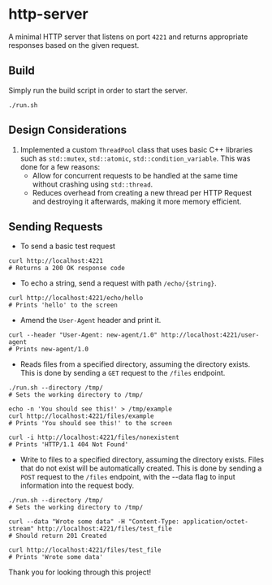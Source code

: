 # http-server

A minimal HTTP server that listens on port `4221` and returns appropriate responses based on the given request.

## Build

Simply run the build script in order to start the server.

```
./run.sh
```

## Design Considerations

1. Implemented a custom `ThreadPool` class that uses basic C++ libraries such as `std::mutex`, `std::atomic`, `std::condition_variable`. This was done for a few reasons:
   - Allow for concurrent requests to be handled at the same time without crashing using `std::thread`.
   - Reduces overhead from creating a new thread per HTTP Request and destroying it afterwards, making it more memory efficient.

## Sending Requests

- To send a basic test request

```
curl http://localhost:4221
# Returns a 200 OK response code
```

- To echo a string, send a request with path `/echo/{string}`.

```
curl http://localhost:4221/echo/hello
# Prints 'hello' to the screen
```

- Amend the `User-Agent` header and print it.

```
curl --header "User-Agent: new-agent/1.0" http://localhost:4221/user-agent
# Prints new-agent/1.0
```

- Reads files from a specified directory, assuming the directory exists. This is done by sending a `GET` request to the `/files` endpoint.

```
./run.sh --directory /tmp/
# Sets the working directory to /tmp/

echo -n 'You should see this!' > /tmp/example
curl http://localhost:4221/files/example
# Prints 'You should see this!' to the screen

curl -i http://localhost:4221/files/nonexistent
# Prints 'HTTP/1.1 404 Not Found'
```

- Write to files to a specified directory, assuming the directory exists. Files that do not exist will be automatically created. This is done by sending a `POST` request to the `/files` endpoint, with the --data flag to input information into the request body.

```
./run.sh --directory /tmp/
# Sets the working directory to /tmp/

curl --data "Wrote some data" -H "Content-Type: application/octet-stream" http://localhost:4221/files/test_file
# Should return 201 Created

curl http://localhost:4221/files/test_file
# Prints 'Wrote some data'
```

Thank you for looking through this project!
